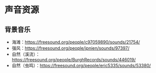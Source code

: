 # 声音资源

## 背景音乐

- 海滩：<https://freesound.org/people/c97059890/sounds/21754/>
- 强风：<https://freesound.org/people/jpnien/sounds/97397/>
- 自然（溪流）：<https://freesound.org/people/BurghRecords/sounds/446019/>
- 自然（虫鸣）：<https://freesound.org/people/eric5335/sounds/53380/>
